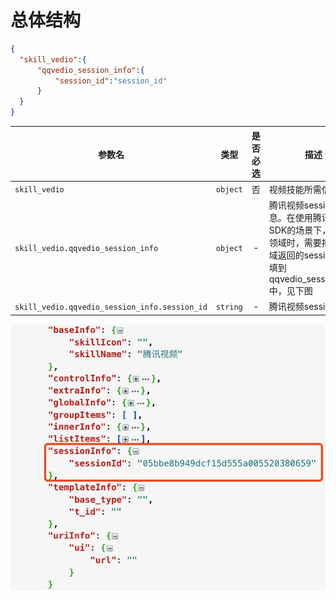 
# 总体结构


```json
{
  "skill_vedio":{
      "qqvedio_session_info":{
          "session_id":"session_id"
      }
  }
}
```

| 参数名                        |   类型   | 是否必选 | 描述                                                         |
| ----------------------------- | :------: | :------: | ------------------------------------------------------------ |
| `skill_vedio`                 |    `object`      |    否    | 视频技能所需信息                                                     |
| `skill_vedio.qqvedio_session_info`    | `object` |    -     | 腾讯视频session信息。在使用腾讯视频SDK的场景下，在视频领域时，需要把视频领域返回的sessionInfo填到qqvedio_session_info中，见下图 |
| `skill_vedio.qqvedio_session_info.session_id`    | `string` |    -     | 腾讯视频session id     |


![视频技能数据](img/custom_data2.jpg)
